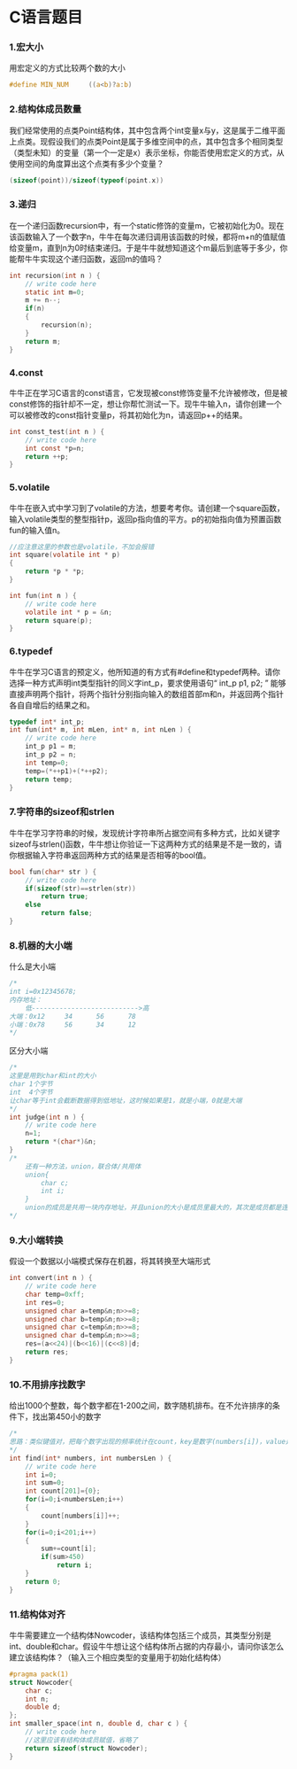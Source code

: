 # C语言题目

### 1.宏大小

用宏定义的方式比较两个数的大小

```C
#define	MIN_NUM		((a<b)?a:b)
```

### 2.结构体成员数量

我们经常使用的点类Point结构体，其中包含两个int变量x与y，这是属于二维平面上点类。现假设我们的点类Point是属于多维空间中的点，其中包含多个相同类型（类型未知）的变量（第一个一定是x）表示坐标，你能否使用宏定义的方式，从使用空间的角度算出这个点类有多少个变量？

```C
(sizeof(point))/sizeof(typeof(point.x))
```

### 3.递归

在一个递归函数recursion中，有一个static修饰的变量m，它被初始化为0。现在该函数输入了一个数字n，牛牛在每次递归调用该函数的时候，都将m+n的值赋值给变量m，直到n为0时结束递归。于是牛牛就想知道这个m最后到底等于多少，你能帮牛牛实现这个递归函数，返回m的值吗？

```C
int recursion(int n ) {
    // write code here
    static int m=0;
    m += n--;
    if(n)
    {
        recursion(n);
    }
    return m;
}
```

### 4.const

牛牛正在学习C语言的const语言，它发现被const修饰变量不允许被修改，但是被const修饰的指针却不一定，想让你帮忙测试一下。现牛牛输入n，请你创建一个可以被修改的const指针变量p，将其初始化为n，请返回p++的结果。

```C
int const_test(int n ) {
    // write code here
    int const *p=n;
    return ++p;
}
```

### 5.volatile

牛牛在嵌入式中学习到了volatile的方法，想要考考你。请创建一个square函数，输入volatile类型的整型指针p，返回p指向值的平方。p的初始指向值为预置函数fun的输入值n。

```C
//应注意这里的参数也是volatile，不加会报错
int square(volatile int * p)
{
    return *p * *p;
}

int fun(int n ) {
    // write code here
    volatile int * p = &n;
    return square(p);
}
```

### 6.typedef

牛牛在学习C语言的预定义，他所知道的有方式有#define和typedef两种。请你选择一种方式声明int类型指针的同义字int_p，要求使用语句“ int_p p1, p2; ” 能够直接声明两个指针，将两个指针分别指向输入的数组首部m和n，并返回两个指针各自自增后的结果之和。

```C
typedef int* int_p;
int fun(int* m, int mLen, int* n, int nLen ) {
    // write code here
    int_p p1 = m;
    int_p p2 = n;
    int temp=0;
    temp=(*++p1)+(*++p2);
    return temp;
}
```

### 7.字符串的sizeof和strlen

牛牛在学习字符串的时候，发现统计字符串所占据空间有多种方式，比如关键字sizeof与strlen()函数，牛牛想让你验证一下这两种方式的结果是不是一致的，请你根据输入字符串返回两种方式的结果是否相等的bool值。

```C
bool fun(char* str ) {
    // write code here
    if(sizeof(str)==strlen(str))
        return true;
    else
        return false;
}
```

### 8.机器的大小端

什么是大小端

```C
/*
int i=0x12345678;
内存地址：
	低--------------------------->高
大端：0x12 	34 		56 		78
小端：0x78		56		34		12
*/
```

区分大小端

```C
/*
这里是用到char和int的大小
char 1个字节
int  4个字节
让char等于int会截断数据得到低地址，这时候如果是1，就是小端，0就是大端
*/
int judge(int n ) {
    // write code here
    n=1;
    return *(char*)&n;
}
/*
	还有一种方法，union，联合体/共用体
	union{
		char c;
		int i;
	}
	union的成员是共用一块内存地址，并且union的大小是成员里最大的，其次是成员都是连续储存的，原理跟char和int的大小差不多
*/
```

### 9.大小端转换

假设一个数据以小端模式保存在机器，将其转换至大端形式

```C
int convert(int n ) {
    // write code here
    char temp=0xff;
    int res=0;
    unsigned char a=temp&n;n>>=8;
    unsigned char b=temp&n;n>>=8;
    unsigned char c=temp&n;n>>=8;
    unsigned char d=temp&n;n>>=8;
    res=(a<<24)|(b<<16)|(c<<8)|d;
    return res;
}
```

### 10.不用排序找数字

给出1000个整数，每个数字都在1-200之间，数字随机排布。在不允许排序的条件下，找出第450小的数字

```C
/*
思路：类似键值对，把每个数字出现的频率统计在count，key是数字(numbers[i])，value是频次(count[numbers[i]])。从小到大遍历数字，第450个数字就是要找的
*/
int find(int* numbers, int numbersLen ) {
    // write code here
    int i=0;
    int sum=0;
    int count[201]={0};
    for(i=0;i<numbersLen;i++)
    {
        count[numbers[i]]++;
    }
    for(i=0;i<201;i++)
    {
        sum+=count[i];
        if(sum>450)
            return i;
    }
    return 0;
}
```

### 11.结构体对齐

牛牛需要建立一个结构体Nowcoder，该结构体包括三个成员，其类型分别是int、double和char。假设牛牛想让这个结构体所占据的内存最小，请问你该怎么建立该结构体？（输入三个相应类型的变量用于初始化结构体）

```C
#pragma pack(1)
struct Nowcoder{
    char c;
    int n;
    double d;
};
int smaller_space(int n, double d, char c ) {
    // write code here
    //这里应该有结构体成员赋值，省略了
    return sizeof(struct Nowcoder);
}
```



